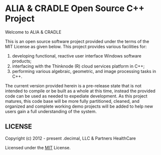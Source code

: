 # ALIA & CRADLE Open Source C++ Project

Welcome to ALIA & CRADLE

This is an open source software project provided under the terms of the MIT License
as given below. This project provides various facilities for:
1) developing functional, reactive user interface Windows software products;
2) interfacing with the Thinknode (R) cloud services platform in C++;
3) performing various algebraic, geometric, and image processing tasks in C++.

The current version provided herein is a pre-release state that is not intended
to compile or be built as a whole at this time, instead the provided code can be
used as needed to expediate development. As this project matures, this code base
will be more fully partitioned, cleaned, and organized and complete working demo
projects will be added to help new users gain a full understanding of the system.

## LICENSE

Copyright (c) 2012 - present  .decimal, LLC & Partners HealthCare

Licensed under the [MIT](License.txt) License.
